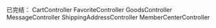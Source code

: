 已完结：
    CartController
    FavoriteController
    GoodsController
    MessageController
    ShippingAddressController
    MemberCenterController